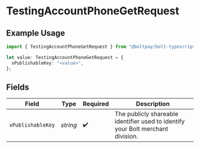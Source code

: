 # TestingAccountPhoneGetRequest

## Example Usage

```typescript
import { TestingAccountPhoneGetRequest } from "@boltpay/bolt-typescript-sdk/models/operations";

let value: TestingAccountPhoneGetRequest = {
  xPublishableKey: "<value>",
};
```

## Fields

| Field                                                                           | Type                                                                            | Required                                                                        | Description                                                                     |
| ------------------------------------------------------------------------------- | ------------------------------------------------------------------------------- | ------------------------------------------------------------------------------- | ------------------------------------------------------------------------------- |
| `xPublishableKey`                                                               | *string*                                                                        | :heavy_check_mark:                                                              | The publicly shareable identifier used to identify your Bolt merchant division. |